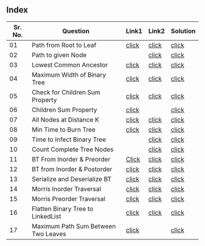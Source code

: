 ## Index 

Sr. No. | Question|Link1 | Link2 | Solution
---|---|---|---|---
01 | Path from Root to Leaf | [click](https://practice.geeksforgeeks.org/problems/root-to-leaf-paths/1?utm_source=youtube&utm_medium=collab_striver_ytdescription&utm_campaign=root-to-leaf-paths) | [click](https://leetcode.com/problems/binary-tree-paths/) | [click](./Solutions/RootToLeafPath.java)
02 | Path to given Node || [click](https://www.interviewbit.com/problems/path-to-given-node/#tags[]=8) | [click](./Solutions/PathToGivenNode.java)
03 | Lowest Common Ancestor| [click](https://practice.geeksforgeeks.org/problems/lowest-common-ancestor-in-a-binary-tree/1?utm_source=youtube&utm_medium=collab_striver_ytdescription&utm_campaign=lowest-common-ancestor-in-a-binary-tree) | [click](https://leetcode.com/problems/lowest-common-ancestor-of-a-binary-tree/) | [click](./Solutions/LCA.java)
04 | Maximum Width of Binary Tree | [click](https://practice.geeksforgeeks.org/problems/maximum-width-of-tree/1?utm_source=youtube&utm_medium=collab_striver_ytdescription&utm_campaign=maximum-width-of-tree) | [click](https://leetcode.com/problems/maximum-width-of-binary-tree/) | [click](./Solutions/MaximumWidthOfBinaryTree.java)
05 | Check for Children Sum Property| [click](https://practice.geeksforgeeks.org/problems/children-sum-parent/1?utm_source=youtube&utm_medium=collab_striver_ytdescription&utm_campaign=hildren-sum-parent) | [click](https://leetcode.com/problems/root-equals-sum-of-children/) | [click](./Solutions/ChildrenSumProperty.java)
06 | Children Sum Property | [click](https://www.codingninjas.com/codestudio/problems/childrensumproperty_790723?topList=striver-sde-sheet-problems&utm_source=striver&utm_medium=website&leftPanelTab=1) || [click](./Solutions/)
07 | All Nodes at Distance K | [click](https://practice.geeksforgeeks.org/problems/nodes-at-given-distance-in-binary-tree/1?utm_source=youtube&utm_medium=collab_striver_ytdescription&utm_campaign=nodes-at-given-distance-in-binary-tree) | [click](https://leetcode.com/problems/all-nodes-distance-k-in-binary-tree/) | [click](./Solutions/AllNodesAtDistanceK.java)
08 |Min Time to Burn Tree|[click](https://practice.geeksforgeeks.org/problems/burning-tree/1?utm_source=youtube&utm_medium=collab_striver_ytdescription&utm_campaign=burning-tree) | [click](https://www.codingninjas.com/codestudio/problems/time-to-burn-tree_630563?source=youtube&campaign=Striver_Tree_Videos&utm_source=youtube&utm_medium=affiliate&utm_campaign=Striver_Tree_Videos) | [click](./Solutions/TimeToBurnTree.java) 
09 | Time to Infect Binary Tree || [click](https://leetcode.com/problems/amount-of-time-for-binary-tree-to-be-infected/) | [click](./Solutions/TimeToInfectBinaryTree.java)
10 | Count Complete Tree Nodes|| [click](https://leetcode.com/problems/count-complete-tree-nodes/) | [click](./Solutions/CountCompleteTreeNodes.java)
11 | BT From Inorder & Preorder | [Click](https://practice.geeksforgeeks.org/problems/construct-tree-1/1?utm_source=youtube&utm_medium=collab_striver_ytdescription&utm_campaign=construct-tree) | [click](https://leetcode.com/problems/construct-binary-tree-from-preorder-and-inorder-traversal/) | [click](./Solutions/BTFromInorderAndPreorder.java)
12 | BT from Inorder & Postorder | [click](https://practice.geeksforgeeks.org/problems/tree-from-postorder-and-inorder/1?utm_source=youtube&utm_medium=collab_striver_ytdescription&utm_campaign=tree-from-postorder-and-inorder) | [click](https://leetcode.com/problems/construct-binary-tree-from-inorder-and-postorder-traversal/) | [click](./Solutions/BTFromInorderAndPostorder.java)
13 | Serialize and Deserialize BT | [click](https://practice.geeksforgeeks.org/problems/serialize-and-deserialize-a-binary-tree/1?utm_source=youtube&utm_medium=collab_striver_ytdescription&utm_campaign=serialize-and-deserialize-a-binary-tree) | [click](https://leetcode.com/problems/serialize-and-deserialize-binary-tree/) | [click](./Solutions/SerializeAndDeserializeBinaryTree.java)
14 | Morris Inorder Traversal | [click](https://practice.geeksforgeeks.org/problems/inorder-traversal/1?utm_source=youtube&utm_medium=collab_striver_ytdescription&utm_campaign=inorder-traversal) | [click](https://leetcode.com/problems/binary-tree-inorder-traversal/)| [click](./Solutions/MorrisInorderTraversal.java)
15 | Morris Preorder Traversal | [click](https://practice.geeksforgeeks.org/problems/preorder-traversal/1?utm_source=youtube&utm_medium=collab_striver_ytdescription&utm_campaign=preorder-traversal) | [click](https://leetcode.com/problems/binary-tree-preorder-traversal/) | [click](./Solutions/MorrisPreorderTraversal.java)
16 | Flatten Binary Tree to LinkedList | [click](https://practice.geeksforgeeks.org/problems/flatten-binary-tree-to-linked-list/1?utm_source=youtube&utm_medium=collab_striver_ytdescription&utm_campaign=flatten-binary-tree-to-linked-list) | [click](https://leetcode.com/problems/flatten-binary-tree-to-linked-list/) | [click](./Solutions/FlattenBinaryTreeToLinkedList.java)
17 | Maximum Path Sum Between Two Leaves | [click](https://practice.geeksforgeeks.org/problems/maximum-path-sum/1?page=1&difficulty[]=1&difficulty[]=2&status[]=unsolved&category[]=Tree&sortBy=submissions) | |[click](./Solutions/MaxPathSumBetweenTwoLeafNodes.java)